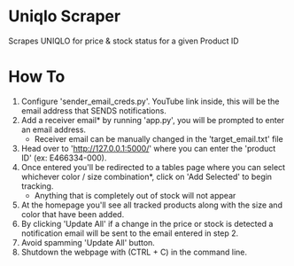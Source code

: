 # Uniqlo Scraper
Scrapes UNIQLO for price &amp; stock status for a given Product ID

# How To 
 1. Configure 'sender_email_creds.py'. YouTube link inside, this will be the email address that SENDS notifications.
 2. Add a receiver email* by running 'app.py', you will be prompted to enter an email address.
    - Receiver email can be manually changed in the 'target_email.txt' file
 3. Head over to 'http://127.0.0.1:5000/' where you can enter the 'product ID' (ex: E466334-000).
 4. Once entered you'll be redirected to a tables page where you can select whichever color / size combination*, click on 'Add Selected' to begin tracking.
    - Anything that is completely out of stock will not appear
 5. At the homepage you'll see all tracked products along with the size and color that have been added.
 6. By clicking 'Update All' if a change in the price or stock is detected a notification email will be sent to the email entered in step 2.
 7. Avoid spamming 'Update All' button.
 8. Shutdown the webpage with (CTRL + C) in the command line.

